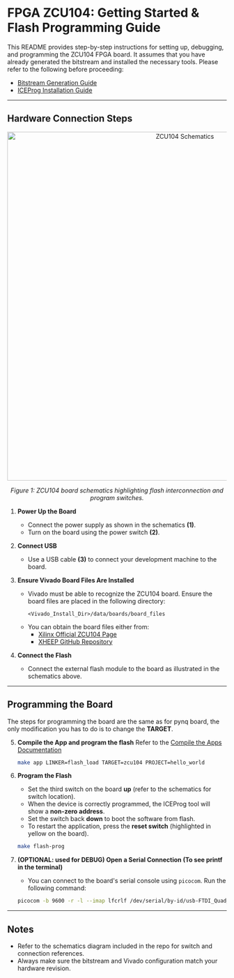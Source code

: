 # FPGA ZCU104: Getting Started & Flash Programming Guide

This README provides step-by-step instructions for setting up, debugging, and programming the ZCU104 FPGA board. It assumes that you have already generated the bitstream and installed the necessary tools. Please refer to the following before proceeding:

- [Bitstream Generation Guide](./RunOnFPGA.md)
- [ICEProg Installation Guide](./../How_to/ProgramFlash.md)

---

## Hardware Connection Steps
<div align="center">
  <img src="./../images/ZCU_104_starter.png" alt="ZCU104 Schematics" width="800"/>
  <p><em>Figure 1: ZCU104 board schematics highlighting flash interconnection and program switches.</em></p>
</div>


1. **Power Up the Board**
   - Connect the power supply as shown in the schematics **(1)**.
   - Turn on the board using the power switch  **(2)**.

2. **Connect USB**
   - Use a USB cable **(3)** to connect your development machine to the board.

3. **Ensure Vivado Board Files Are Installed**
   - Vivado must be able to recognize the ZCU104 board. Ensure the board files are placed in the following directory:
     ```
     <Vivado_Install_Dir>/data/boards/board_files
     ```
   - You can obtain the board files either from:
     - [Xilinx Official ZCU104 Page](https://www.xilinx.com/products/boards-and-kits/zcu104.html)
     - [XHEEP GitHub Repository](https://github.com/esl-epfl/x-heep)

4. **Connect the Flash**
   - Connect the external flash module to the board as illustrated in the schematics above.

---

## Programming the Board

The steps for programming the board are the same as for pynq board, the only modification you has to do is to change the **TARGET**.

5. **Compile the App and program the flash**
   Refer to the [Compile the Apps Documentation](./../How_to/CompileApps.md)
   ```bash
   make app LINKER=flash_load TARGET=zcu104 PROJECT=hello_world
   ```

6. **Program the Flash**
   - Set the third switch on the board **up** (refer to the schematics for switch location).
   - When the device is correctly programmed, the ICEProg tool will show a **non-zero address**.
   - Set the switch back **down** to boot the software from flash.
   - To restart the application, press the **reset switch** (highlighted in yellow on the board).
   ```bash 
   make flash-prog
   ```


7. **(OPTIONAL: used for DEBUG) Open a Serial Connection (To see printf in the terminal)**
   - You can connect to the board's serial console using `picocom`. Run the following command:
   
   ```bash
   picocom -b 9600 -r -l --imap lfcrlf /dev/serial/by-id/usb-FTDI_Quad_RS232-HS-if02-port0
   ```



---

## Notes
- Refer to the schematics diagram included in the repo for switch and connection references.
- Always make sure the bitstream and Vivado configuration match your hardware revision.

